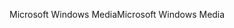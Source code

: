 <span data-ttu-id="7d36f-101">Microsoft Windows Media</span><span class="sxs-lookup"><span data-stu-id="7d36f-101">Microsoft Windows Media</span></span>